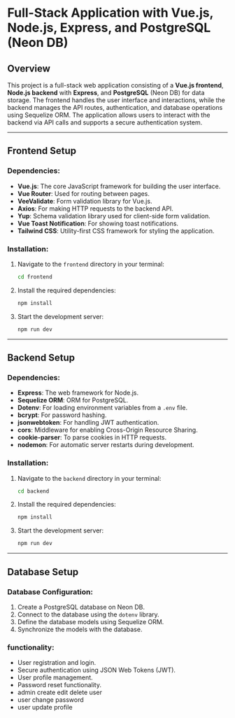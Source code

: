 # Full-Stack Application with Vue.js, Node.js, Express, and PostgreSQL (Neon DB)

## Overview

This project is a full-stack web application consisting of a **Vue.js frontend**, **Node.js backend** with **Express**, and **PostgreSQL** (Neon DB) for data storage. The frontend handles the user interface and interactions, while the backend manages the API routes, authentication, and database operations using Sequelize ORM. The application allows users to interact with the backend via API calls and supports a secure authentication system.

---

## Frontend Setup

### Dependencies:
- **Vue.js**: The core JavaScript framework for building the user interface.
- **Vue Router**: Used for routing between pages.
- **VeeValidate**: Form validation library for Vue.js.
- **Axios**: For making HTTP requests to the backend API.
- **Yup**: Schema validation library used for client-side form validation.
- **Vue Toast Notification**: For showing toast notifications.
- **Tailwind CSS**: Utility-first CSS framework for styling the application.

### Installation:
1. Navigate to the `frontend` directory in your terminal:
   ```bash
   cd frontend
   ```
2. Install the required dependencies:
   ```bash
   npm install
   ```
3. Start the development server:
   ```bash
   npm run dev
   ```

---

## Backend Setup

### Dependencies:   
- **Express**: The web framework for Node.js.
- **Sequelize ORM**: ORM for PostgreSQL.
- **Dotenv**: For loading environment variables from a `.env` file.
- **bcrypt**: For password hashing.
- **jsonwebtoken**: For handling JWT authentication.
- **cors**: Middleware for enabling Cross-Origin Resource Sharing.
- **cookie-parser**: To parse cookies in HTTP requests.
- **nodemon**: For automatic server restarts during development.

### Installation:
1. Navigate to the `backend` directory in your terminal:
   ```bash
   cd backend
   ```
2. Install the required dependencies:
   ```bash
   npm install
   ```
3. Start the development server:
   ```bash
   npm run dev
   ```

---

## Database Setup

### Database Configuration:
1. Create a PostgreSQL database on Neon DB.
2. Connect to the database using the `dotenv` library.
3. Define the database models using Sequelize ORM.
4. Synchronize the models with the database.

### functionality:
- User registration and login.
- Secure authentication using JSON Web Tokens (JWT).
- User profile management.
- Password reset functionality.
- admin create edit delete user
- user change password 
- user update profile
